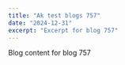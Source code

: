 ```yaml
---
title: "Ak test blogs 757"
date: "2024-12-31"
excerpt: "Excerpt for blog 757"
---
```


Blog content for blog 757